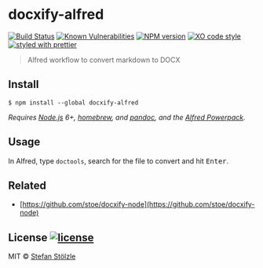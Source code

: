 # docxify-alfred
[![Build Status](https://travis-ci.org/stoe/docxify-alfred.svg?branch=master)](https://travis-ci.org/stoe/docxify-alfred) [![Known Vulnerabilities](https://snyk.io/test/github/stoe/docxify-alfred/badge.svg)](https://snyk.io/test/github/stoe/docxify-alfred) [![NPM version](https://img.shields.io/npm/v/docxify-alfred.svg)](https://www.npmjs.com/package/docxify-alfred) [![XO code style](https://img.shields.io/badge/code_style-XO-5ed9c7.svg)](https://github.com/sindresorhus/xo) [![styled with prettier](https://img.shields.io/badge/styled_with-prettier-ff69b4.svg)](https://github.com/prettier/prettier)

> Alfred workflow to convert markdown to DOCX


## Install

```
$ npm install --global docxify-alfred
```

*Requires [Node.js](https://nodejs.org) 6+, [homebrew](https://brew.sh/), and [pandoc](https://github.com/jgm/pandoc), and the [Alfred Powerpack](https://www.alfredapp.com/powerpack/).*


## Usage

In Alfred, type `doctools`, search for the file to convert and hit <kbd>Enter</kbd>.


## Related
- [https://github.com/stoe/docxify-node](https://github.com/stoe/docxify-node)


## License [![license](https://img.shields.io/github/license/stoe/docxify-alfred.svg)](https://github.com/stoe/docxify-alfred/blob/master/license)
MIT © [Stefan Stölzle](https://github.com/stoe)
